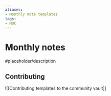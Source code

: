 ```yaml
---
aliases:
- Monthly note templates
tags: 
- MOC
---
```


# Monthly notes

#placeholder/description 

## Contributing

![[Contributing templates to the community vault]]